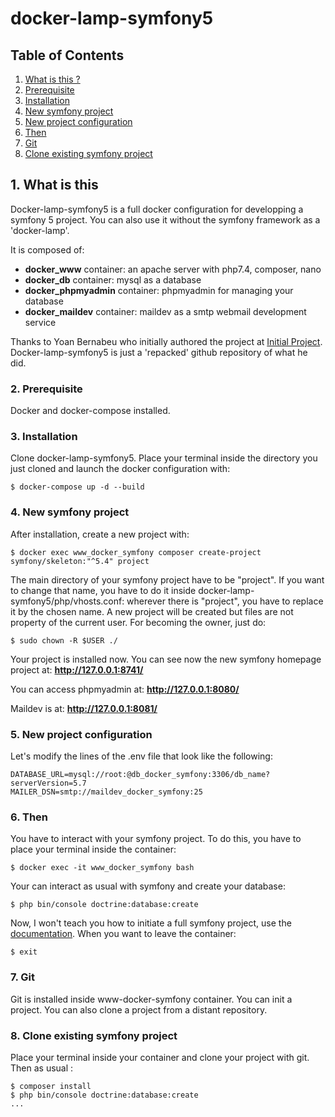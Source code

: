 # docker-lamp-symfony5

## Table of Contents
1. [What is this ?](#1.what-is-this)
2. [Prerequisite](#2.prerequisite)
3. [Installation](#3.installation)
4. [New symfony project](#4.new-symfony-project)
5. [New project configuration](#5.new-project-configuration)
6. [Then](#6.then)
7. [Git](#7.git)
8. [Clone existing symfony project](#8.clone-existing-symfony-project)


## 1. What is this

Docker-lamp-symfony5 is a full docker configuration for developping a symfony 5 project. You can also use it without the symfony framework as a 'docker-lamp'.

It is composed of:
- **docker_www** container: an apache server with php7.4, composer, nano 
- **docker_db** container: mysql as a database                          
- **docker_phpmyadmin** container: phpmyadmin for managing your database        
- **docker_maildev** container: maildev as a smtp webmail development service

Thanks to Yoan Bernabeu who initially authored the project at [Initial Project](https://gitlab.com/yoandev.co/environnement-de-developpement-symfony-5-avec-docker-et-docker-compose/). Docker-lamp-symfony5 is just a 'repacked' github repository of what he did.



### 2. Prerequisite

Docker and docker-compose installed.



### 3. Installation

Clone docker-lamp-symfony5.
Place your terminal inside the directory you just cloned and launch the docker configuration with:
```
$ docker-compose up -d --build
```


### 4. New symfony project

After installation, create a new project with:
```
$ docker exec www_docker_symfony composer create-project symfony/skeleton:"^5.4" project
```
The main directory of your symfony project have to be "project". If you want to change that name, you have to do it inside docker-lamp-symfony5/php/vhosts.conf: wherever there is "project", you have to replace it by the chosen name.
A new project will be created but files are not property of the current user. For becoming the owner, just do:
```
$ sudo chown -R $USER ./
```

Your project is installed now. You can see now the new symfony homepage project at:
**http://127.0.0.1:8741/**

You can access phpmyadmin at:
**http://127.0.0.1:8080/**

Maildev is at:
**http://127.0.0.1:8081/**



### 5. New project configuration

Let's modify the lines of the .env file that look like the following:
```
DATABASE_URL=mysql://root:@db_docker_symfony:3306/db_name?serverVersion=5.7
MAILER_DSN=smtp://maildev_docker_symfony:25
```



### 6. Then

You have to interact with your symfony project. To do this, you have to place your terminal inside the container:
```
$ docker exec -it www_docker_symfony bash
```
Your can interact as usual with symfony and create your database:
```
$ php bin/console doctrine:database:create
```
Now, I won't teach you how to initiate a full symfony project, use the [documentation](https://symfony.com/).
When you want to leave the container:
```
$ exit
```



### 7. Git

Git is installed inside www-docker-symfony container. You can init a project. You can also clone a project from a distant repository.



### 8. Clone existing symfony project

Place your terminal inside your container and clone your project with git. Then as usual :
```
$ composer install
$ php bin/console doctrine:database:create
...
```